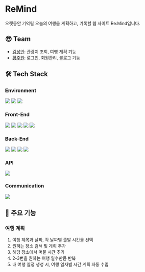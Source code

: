 # ReMind
오랫동안 기억될 오늘의 여행을 계획하고, 기록할 웹 사이트 Re:Mind입니다. 

## 😎 Team
- [김성인](https://github.com/ksi2564): 관광지 조회, 여행 계획 기능
- [황주원](https://github.com/woneee99): 로그인, 회원관리, 블로그 기능

## 🛠️ Tech Stack
### Environment
 <img src="https://img.shields.io/badge/visual studio code-007ACC?style=for-the-badge&logo=visualstudiocode&logoColor=white"> <img src="https://img.shields.io/badge/INTELLIJ-000000.svg?&style=for-the-badge&logo=intellij-idea">  <img src="https://img.shields.io/badge/github-181717?style=for-the-badge&logo=github&logoColor=white"> 

### Front-End

<img src="https://img.shields.io/badge/HTML5-E34F26?style=for-the-badge&logo=html5&logoColor=white"> <img src="https://img.shields.io/badge/css3-1572b6?style=for-the-badge&logo=css3&logoColor=white"> <img src="https://img.shields.io/badge/javascript-f7df1e?style=for-the-badge&logo=javascript&logoColor=black"> <img src="https://img.shields.io/badge/bootstrap-7952b3?style=for-the-badge&logo=bootstrap&logoColor=white"> 
<img src="https://img.shields.io/badge/vue.js-4fc08d?style=for-the-badge&logo=vuedotjs&logoColor=white">

### Back-End

<img src="https://img.shields.io/badge/Java-007396?style=for-the-badge&logo=OpenJDK&logoColor=white"> <img src="https://img.shields.io/badge/MySQL-4479A1?style=for-the-badge&logo=MySQL&logoColor=white"> <img src="https://img.shields.io/badge/mybatis-181717?style=for-the-badge&logo=mybatis&logoColor=white"> <img src="https://img.shields.io/badge/springboot-6DB33F?style=for-the-badge&logo=springboot&logoColor=white">

### API

<img src="https://img.shields.io/badge/Kakao Map-FFCD00?style=for-the-badge&logo=kakao&logoColor=black">

### Communication

<img src="https://img.shields.io/badge/notion-000000?style=for-the-badge&logo=notion&logoColor=white">


## 📌 주요 기능
### 여행 계획
1. 여행 제목과 날짜, 각 날짜별 출발 시간을 선택
2. 원하는 장소 검색 및 계획 추가
3. 해당 장소에서 머물 시간 추가
4. 2-3번을 원하는 여행 일수만큼 반복
5. 내 여행 일정 생성 시, 여행 일자별 시간 계획 자동 수립
